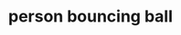 ---
layout: people&body
title: person bouncing ball
emoji: person_bouncing_ball
permalink: ⛹.html
image: assets/img/3moji/person_bouncing_ball.png
---